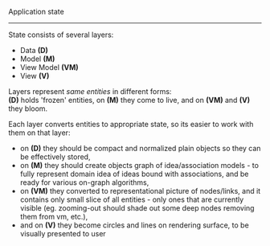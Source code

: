 Application state

---

State consists of several layers:
- Data **(D)**
- Model **(M)**
- View Model **(VM)**
- View **(V)**

Layers represent _same entities_ in different forms:  
**(D)** holds 'frozen' entities, on **(M)** they come to live, and on **(VM)** and **(V)** they bloom.  

Each layer converts entities to appropriate state, so its easier to work with them on that layer: 
- on **(D)** they should be compact and normalized plain objects so they can be effectively stored,
- on **(M)** they should create objects graph of idea/association models - 
  to fully represent domain idea of ideas bound with associations, and be ready for various on-graph algorithms,
- on **(VM)** they converted to representational picture of nodes/links, 
  and it contains only small slice of all entities - only ones that are currently visible 
  (eg. zooming-out should shade out some deep nodes removing them from vm, etc.),
- and on **(V)** they become circles and lines on rendering surface, to be visually presented to user
